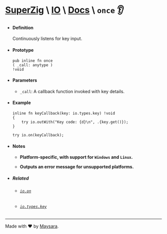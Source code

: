 # **[SuperZig](https://github.com/Super-ZIG)** \ **[IO](../../README.md)** \ **[Docs](../readme.md)** \ **`once`** 👂

- #### **Definition**

    Continuously listens for key input.
    
- #### **Prototype**

    ```zig
    pub inline fn once
    ( _call: anytype ) 
    !void
    ```

- #### **Parameters**

  - `_call`: A callback function invoked with key details.

- #### **Example**

    ```zig
    inline fn keyCallback(key: io.types.key) !void
    {
        try io.outWith("Key code: {d}\n", .{key.get()});
    }

    try io.on(keyCallback);
    ```

- #### **Notes**

    - **Platform-specific, with support for `Windows` and `Linux`.**

    - **Outputs an error message for unsupported platforms.**

- ##### Related

  - ###### [`io.on`](./on.md)

  - ###### [`io.types.key`](../types/key.md)

---

Made with ❤️ by [Maysara](http://github.com/maysara-elshewehy).